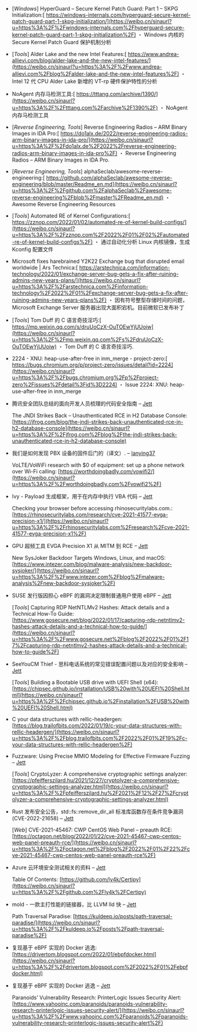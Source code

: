 * [*Windows*] HyperGuard – Secure Kernel Patch Guard: Part 1 – SKPG Initialization:[
  https://windows-internals.com/hyperguard-secure-kernel-patch-guard-part-1-skpg-initialization/](https://weibo.cn/sinaurl?u=https%3A%2F%2Fwindows-internals.com%2Fhyperguard-secure-kernel-patch-guard-part-1-skpg-initialization%2F)
  ・ Windows 内核的 Secure Kernel Patch Guard 保护机制分析

* [*Tools*] Alder Lake and the new Intel Features:[
  https://www.andrea-allievi.com/blog/alder-lake-and-the-new-intel-features/](https://weibo.cn/sinaurl?u=https%3A%2F%2Fwww.andrea-allievi.com%2Fblog%2Falder-lake-and-the-new-intel-features%2F)
  ・ Intel 12 代 CPU Alder Lake 新增的 VT-rp 硬件保护特性的分析

* NoAgent 内存马检测工具:[
  https://tttang.com/archive/1390/](https://weibo.cn/sinaurl?u=https%3A%2F%2Ftttang.com%2Farchive%2F1390%2F)
  ・ NoAgent 内存马检测工具

* [*Reverse Engineering, Tools*] Reverse Engineering Radios – ARM Binary Images in IDA Pro:[
  https://do1alx.de/2022/reverse-engineering-radios-arm-binary-images-in-ida-pro/](https://weibo.cn/sinaurl?u=https%3A%2F%2Fdo1alx.de%2F2022%2Freverse-engineering-radios-arm-binary-images-in-ida-pro%2F)
  ・ Reverse Engineering Radios – ARM Binary Images in IDA Pro.

* [*Reverse Engineering, Tools*] alphaSeclab/awesome-reverse-engineering:[
  https://github.com/alphaSeclab/awesome-reverse-engineering/blob/master/Readme_en.md](https://weibo.cn/sinaurl?u=https%3A%2F%2Fgithub.com%2FalphaSeclab%2Fawesome-reverse-engineering%2Fblob%2Fmaster%2FReadme_en.md)
  ・ Awesome Reverse Engineering Resources

* [*Tools*] Automated RE of Kernel Configurations:[
  https://zznop.com/2022/01/02/automated-re-of-kernel-build-configs/](https://weibo.cn/sinaurl?u=https%3A%2F%2Fzznop.com%2F2022%2F01%2F02%2Fautomated-re-of-kernel-build-configs%2F)
  ・ 通过自动化分析 Linux 内核镜像，生成 Kconfig 配置文件

* Microsoft fixes harebrained Y2K22 Exchange bug that disrupted email worldwide | Ars Technica:[
  https://arstechnica.com/information-technology/2022/01/exchange-server-bug-gets-a-fix-after-ruining-admins-new-years-plans/](https://weibo.cn/sinaurl?u=https%3A%2F%2Farstechnica.com%2Finformation-technology%2F2022%2F01%2Fexchange-server-bug-gets-a-fix-after-ruining-admins-new-years-plans%2F)
  ・ 因有符号整型存储时间的问题，Microsoft Exchange Server 服务器出现大面积宕机。目前微软已发布补丁

* [*Tools*] Tom Duff 的 C 语言奇技淫巧:[
  https://mp.weixin.qq.com/s/druUoCzX-OuTOEwYjUUoiw](https://weibo.cn/sinaurl?u=https%3A%2F%2Fmp.weixin.qq.com%2Fs%2FdruUoCzX-OuTOEwYjUUoiw)
  ・ Tom Duff 的 C 语言奇技淫巧.

* 2224 - XNU: heap-use-after-free in inm_merge - project-zero:[
  https://bugs.chromium.org/p/project-zero/issues/detail?id=2224](https://weibo.cn/sinaurl?u=https%3A%2F%2Fbugs.chromium.org%2Fp%2Fproject-zero%2Fissues%2Fdetail%3Fid%3D2224)
  ・ Issue 2224: XNU: heap-use-after-free in inm_merge

* 腾讯安全团队总结的面向开发人员梳理的代码安全指南 – [Jett](https://weibo.cn/sinaurl?u=https%3A%2F%2Fsec.today%2Fuser%2F8b825634-50dd-43e3-a401-88096c2f8709%2Fpushes%2F)

  The JNDI Strikes Back – Unauthenticated RCE in H2 Database Console:
  [https://jfrog.com/blog/the-jndi-strikes-back-unauthenticated-rce-in-h2-database-console](https://weibo.cn/sinaurl?u=https%3A%2F%2Fjfrog.com%2Fblog%2Fthe-jndi-strikes-back-unauthenticated-rce-in-h2-database-console)

* 我们是如何发现 PBX 设备的固件后门的（译文）. – [lanying37](https://weibo.cn/sinaurl?u=https%3A%2F%2Fsec.today%2Fuser%2F8eb60fcc-f278-42e6-a76f-46a845ee9865%2Fpushes%2F)

  VoLTE/VoWiFi research with $0 of equipment: set up a phone network over Wi-Fi calling:
  [https://worthdoingbadly.com/vowifi2/](https://weibo.cn/sinaurl?u=https%3A%2F%2Fworthdoingbadly.com%2Fvowifi2%2F)

* Ivy - Payload 生成框架，用于在内存中执行 VBA 代码 – [Jett](https://weibo.cn/sinaurl?u=https%3A%2F%2Fsec.today%2Fuser%2F8b825634-50dd-43e3-a401-88096c2f8709%2Fpushes%2F)

  Checking your browser before accessing rhinosecuritylabs.com.:
  [https://rhinosecuritylabs.com/research/cve-2021-41577-evga-precision-x1/](https://weibo.cn/sinaurl?u=https%3A%2F%2Frhinosecuritylabs.com%2Fresearch%2Fcve-2021-41577-evga-precision-x1%2F)

* GPU 超频工具 EVGA Precision X1 从 MITM 到 RCE – [Jett](https://weibo.cn/sinaurl?u=https%3A%2F%2Fsec.today%2Fuser%2F8b825634-50dd-43e3-a401-88096c2f8709%2Fpushes%2F)

  New SysJoker Backdoor Targets Windows, Linux, and macOS:
  [https://www.intezer.com/blog/malware-analysis/new-backdoor-sysjoker/](https://weibo.cn/sinaurl?u=https%3A%2F%2Fwww.intezer.com%2Fblog%2Fmalware-analysis%2Fnew-backdoor-sysjoker%2F)

* SUSE 发行版因担心 eBPF 的漏洞决定限制普通用户使用 eBPF – [Jett](https://weibo.cn/sinaurl?u=https%3A%2F%2Fsec.today%2Fuser%2F8b825634-50dd-43e3-a401-88096c2f8709%2Fpushes%2F)

  [*Tools*] Capturing RDP NetNTLMv2 Hashes: Attack details and a Technical How-To Guide:
  [https://www.gosecure.net/blog/2022/01/17/capturing-rdp-netntlmv2-hashes-attack-details-and-a-technical-how-to-guide/](https://weibo.cn/sinaurl?u=https%3A%2F%2Fwww.gosecure.net%2Fblog%2F2022%2F01%2F17%2Fcapturing-rdp-netntlmv2-hashes-attack-details-and-a-technical-how-to-guide%2F)

* SeeYouCM Thief - 思科电话系统的常见错误配置问题以及对应的安全影响 – [Jett](https://weibo.cn/sinaurl?u=https%3A%2F%2Fsec.today%2Fuser%2F8b825634-50dd-43e3-a401-88096c2f8709%2Fpushes%2F)

  [*Tools*] Building a Bootable USB drive with UEFI Shell (x64):
  [https://chipsec.github.io/installation/USB%20with%20UEFI%20Shell.html](https://weibo.cn/sinaurl?u=https%3A%2F%2Fchipsec.github.io%2Finstallation%2FUSB%20with%20UEFI%20Shell.html)

* C your data structures with rellic-headergen:
  [https://blog.trailofbits.com/2022/01/19/c-your-data-structures-with-rellic-headergen/](https://weibo.cn/sinaurl?u=https%3A%2F%2Fblog.trailofbits.com%2F2022%2F01%2F19%2Fc-your-data-structures-with-rellic-headergen%2F)

* Fuzzware: Using Precise MMIO Modeling for Effective Firmware Fuzzing – [Jett](https://weibo.cn/sinaurl?u=https%3A%2F%2Fsec.today%2Fuser%2F8b825634-50dd-43e3-a401-88096c2f8709%2Fpushes%2F)

  [*Tools*] CryptoLyzer: A comprehensive cryptographic settings analyzer:
  [https://pfeifferszilard.hu/2021/12/27/cryptolyzer-a-comprehensive-cryptographic-settings-analyzer.html](https://weibo.cn/sinaurl?u=https%3A%2F%2Fpfeifferszilard.hu%2F2021%2F12%2F27%2Fcryptolyzer-a-comprehensive-cryptographic-settings-analyzer.html)

* Rust 发布安全公告，std::fs::remove_dir_all 标准库函数存在条件竞争漏洞 (CVE-2022-21658) – [Jett](https://weibo.cn/sinaurl?u=https%3A%2F%2Fsec.today%2Fuser%2F8b825634-50dd-43e3-a401-88096c2f8709%2Fpushes%2F)

  [*Web*] CVE-2021-45467: CWP CentOS Web Panel – preauth RCE:
  [https://octagon.net/blog/2022/01/22/cve-2021-45467-cwp-centos-web-panel-preauth-rce/](https://weibo.cn/sinaurl?u=https%3A%2F%2Foctagon.net%2Fblog%2F2022%2F01%2F22%2Fcve-2021-45467-cwp-centos-web-panel-preauth-rce%2F)

* Azure 云环境安全测试相关的资料 – [Jett](https://weibo.cn/sinaurl?u=https%3A%2F%2Fsec.today%2Fuser%2F8b825634-50dd-43e3-a401-88096c2f8709%2Fpushes%2F)

  Table Of Contents:
  [https://github.com/ly4k/Certipy](https://weibo.cn/sinaurl?u=https%3A%2F%2Fgithub.com%2Fly4k%2FCertipy)

* mold - 一款主打性能的链接器，比 LLVM lld 快 – [Jett](https://weibo.cn/sinaurl?u=https%3A%2F%2Fsec.today%2Fuser%2F8b825634-50dd-43e3-a401-88096c2f8709%2Fpushes%2F)

  Path Traversal Paradise:
  [https://kuldeep.io/posts/path-traversal-paradise/](https://weibo.cn/sinaurl?u=https%3A%2F%2Fkuldeep.io%2Fposts%2Fpath-traversal-paradise%2F)

* 复现基于 eBPF 实现的 Docker 逃逸:
  [https://drivertom.blogspot.com/2022/01/ebpfdocker.html](https://weibo.cn/sinaurl?u=https%3A%2F%2Fdrivertom.blogspot.com%2F2022%2F01%2Febpfdocker.html)

* 复现基于 eBPF 实现的 Docker 逃逸 – [Jett](https://weibo.cn/sinaurl?u=https%3A%2F%2Fsec.today%2Fuser%2F8b825634-50dd-43e3-a401-88096c2f8709%2Fpushes%2F)

  Paranoids’ Vulnerability Research: PrinterLogic Issues Security Alert:
  [https://www.yahooinc.com/paranoids/paranoids-vulnerability-research-printerlogic-issues-security-alert/](https://weibo.cn/sinaurl?u=https%3A%2F%2Fwww.yahooinc.com%2Fparanoids%2Fparanoids-vulnerability-research-printerlogic-issues-security-alert%2F)

